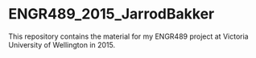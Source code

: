 # ENGR489_2015_JarrodBakker
This repository contains the material for my ENGR489 project at Victoria University of Wellington in 2015.
